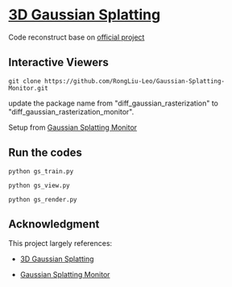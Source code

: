 # [3D Gaussian Splatting](https://github.com/graphdeco-inria/gaussian-splatting) 

 Code reconstruct base on [official project](https://github.com/graphdeco-inria/gaussian-splatting)


## Interactive Viewers
```
git clone https://github.com/RongLiu-Leo/Gaussian-Splatting-Monitor.git
```
update the package name from "diff_gaussian_rasterization" to "diff_gaussian_rasterization_monitor".

Setup from [Gaussian Splatting Monitor](https://github.com/RongLiu-Leo/Gaussian-Splatting-Monitor)

## Run the codes
```
python gs_train.py
```

```
python gs_view.py
```
```
python gs_render.py
```
## Acknowledgment
This project largely references:

- [3D Gaussian Splatting](https://github.com/graphdeco-inria/gaussian-splatting)

- [Gaussian Splatting Monitor](https://github.com/RongLiu-Leo/Gaussian-Splatting-Monitor)
